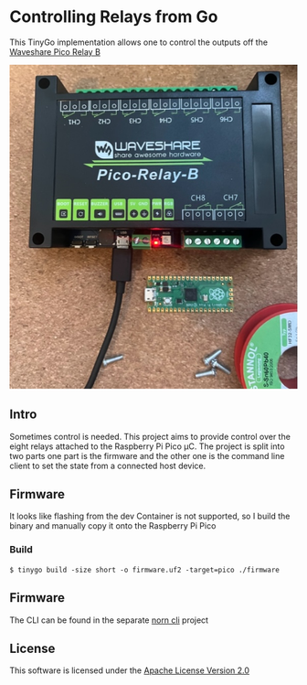 # Controlling Relays from Go

This TinyGo implementation allows one to control the outputs off the [Waveshare Pico Relay B](https://www.waveshare.com/wiki/Pico-Relay-B)

![Waveshare Pico Relay B](doc/assets/waveshare-pico-relay-b.jpg)

## Intro

Sometimes control is needed. This project aims to provide control over the eight relays attached to the Raspberry Pi Pico µC. The project is split into two parts one part is the firmware and the other one is the command line client to set the state from a connected host device.


## Firmware

It looks like flashing from the dev Container is not supported, so I build the binary and manually copy it onto the Raspberry Pi Pico


### Build

```
$ tinygo build -size short -o firmware.uf2 -target=pico ./firmware
```

## Firmware

The CLI can be found in the separate [norn cli](https://github.com/nornforge/norn) project


## License

This software is licensed under the [Apache License Version 2.0](LICENSE)